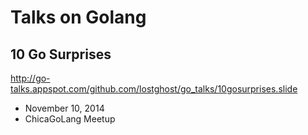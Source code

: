 # Talks on Golang

## 10 Go Surprises

http://go-talks.appspot.com/github.com/lostghost/go_talks/10gosurprises.slide

- November 10, 2014
- ChicaGoLang Meetup